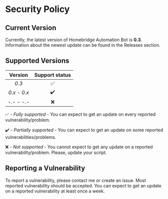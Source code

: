 # Security Policy

## Current Version

Currently, the latest version of Homebridge Automation Bot is **0.3**.
Information about the newest update can be found in the Releases section.

## Supported Versions

| Version | Support status |
| :-: | :-: |
| _0.3_ | :white_check_mark: |
| _0.x - 0.x_ | :heavy_check_mark: |
| _-.- - -.-_ | :x: |

:white_check_mark: - _Fully supported_ - You can expect to get an update on every reported vulnerability/problem.

:heavy_check_mark: - _Partially supported_ - You can expect to get an update on some reported vulnerabilities/problems.

:x: - _Not supported_ - You cannot expect to get any update on a reported vulnerability/problem. Please, update your script.

## Reporting a Vulnerability

To report a vulnerability, please contact me or create an issue.
Most reported vulnerability should be accepted. You can expect to get 
an update on a reported vulnerability at least once a week.
